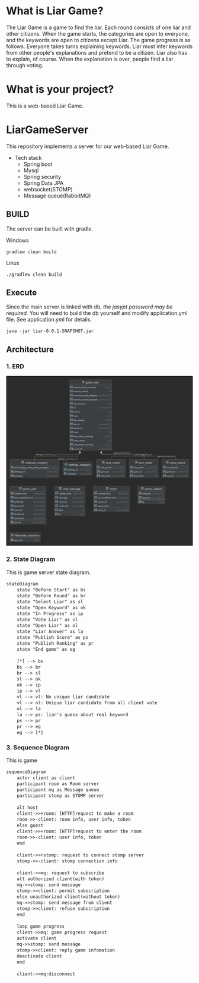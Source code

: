 # What is Liar Game?
The Liar Game is a game to find the liar. Each round consists of one liar and other citizens. When the game starts, the categories are open to everyone, and the keywords are open to citizens except Liar. The game progress is as follows. Everyone takes turns explaining keywords. Liar must infer keywords from other people's explanations and pretend to be a citizen. Liar also has to explain, of course. When the explanation is over, people find a liar through voting.

# What is your project?
This is a web-based Liar Game.

# LiarGameServer
This repository implements a server for our web-based Liar Game.

* Tech stack
    * Spring boot
    * Mysql
    * Spring security
    * Spring Data JPA
    * websocket(STOMP)
    * Message queue(RabbitMQ)

## BUILD
The server can be built with gradle.

Windows
```
gradlew clean build
```
Linux
```
./gradlew clean build
```

## Execute
Since the main server is linked with db, *the jasypt password may be required.* You will need to build the db yourself and modify application.yml file. See application.yml for details.

```
java -jar liar-0.0.1-SNAPSHOT.jar
```

## Architecture
### 1. ERD
![ERD](./doc/image/erd.png)

### 2. State Diagram
This is game server state diagram.
```mermaid
stateDiagram
    state "Before Start" as bs
    state "Before Round" as br
    state "Select Liar" as sl
    state "Open Keyword" as ok
    state "In Progress" as ip
    state "Vote Liar" as vl
    state "Open Liar" as ol
    state "Liar Answer" as la
    state "Publish Score" as ps
    state "Publish Ranking" as pr
    state "End game" as eg

    [*] --> bs
    bs --> br
    br --> sl
    sl --> ok
    ok --> ip
    ip --> vl
    vl --> vl: No unique liar candidate
    vl --> ol: Unique liar candidate from all client vote
    ol --> la
    la --> ps: liar's guess about real keyword
    ps --> pr
    pr --> eg
    eg --> [*]
```

### 3. Sequence Diagram
This is game 
```mermaid
sequenceDiagram
    actor client as client
    participant room as Room server
    participant mq as Message queue
    participant stomp as STOMP server

    alt host
    client->>+room: [HTTP]request to make a room
    room->>-client: room info, user info, token
    else guest
    client->>+room: [HTTP]request to enter the room
    room->>-client: user info, token
    end

    client->>+stomp: request to connect stomp server
    stomp->>-client: stomp connection info

    client->>mq: request to subscribe
    alt authorized client(with token)
    mq->>stomp: send message
    stomp->>client: permit subscription
    else unauthorized client(without token)
    mq->>stomp: send message from client
    stomp->>client: refuse subscription
    end

    loop game progress
    client->>mq: game progress request
    activate client
    mq->>stomp: send message
    stomp->>client: reply game infomation
    deactivate client
    end

    client->>mq:disconnect
```